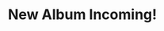 ---
title: 'New Album Incoming!'
releaseDate: 2025
albumArt:
  filename: 'unnamed_album.png'
  alt: 'Album art for new album.'
  artist: 'Emilee Piedmont'
---